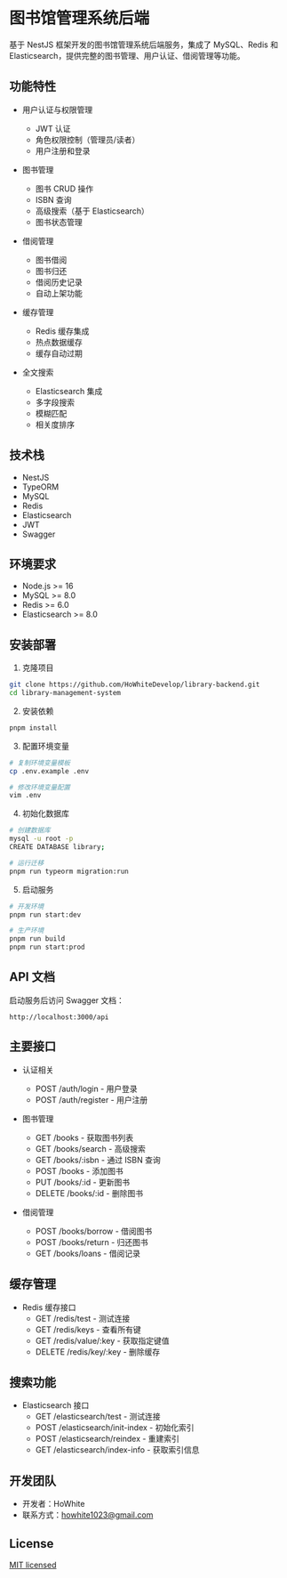 # 图书馆管理系统后端

基于 NestJS 框架开发的图书馆管理系统后端服务，集成了 MySQL、Redis 和 Elasticsearch，提供完整的图书管理、用户认证、借阅管理等功能。

## 功能特性

- 用户认证与权限管理

  - JWT 认证
  - 角色权限控制（管理员/读者）
  - 用户注册和登录

- 图书管理

  - 图书 CRUD 操作
  - ISBN 查询
  - 高级搜索（基于 Elasticsearch）
  - 图书状态管理

- 借阅管理

  - 图书借阅
  - 图书归还
  - 借阅历史记录
  - 自动上架功能

- 缓存管理

  - Redis 缓存集成
  - 热点数据缓存
  - 缓存自动过期

- 全文搜索
  - Elasticsearch 集成
  - 多字段搜索
  - 模糊匹配
  - 相关度排序

## 技术栈

- NestJS
- TypeORM
- MySQL
- Redis
- Elasticsearch
- JWT
- Swagger

## 环境要求

- Node.js >= 16
- MySQL >= 8.0
- Redis >= 6.0
- Elasticsearch >= 8.0

## 安装部署

1. 克隆项目

```bash
git clone https://github.com/HoWhiteDevelop/library-backend.git
cd library-management-system
```

2. 安装依赖

```bash
pnpm install
```

3. 配置环境变量

```bash
# 复制环境变量模板
cp .env.example .env

# 修改环境变量配置
vim .env
```

4. 初始化数据库

```bash
# 创建数据库
mysql -u root -p
CREATE DATABASE library;

# 运行迁移
pnpm run typeorm migration:run
```

5. 启动服务

```bash
# 开发环境
pnpm run start:dev

# 生产环境
pnpm run build
pnpm run start:prod
```

## API 文档

启动服务后访问 Swagger 文档：

```
http://localhost:3000/api
```

## 主要接口

- 认证相关

  - POST /auth/login - 用户登录
  - POST /auth/register - 用户注册

- 图书管理

  - GET /books - 获取图书列表
  - GET /books/search - 高级搜索
  - GET /books/:isbn - 通过 ISBN 查询
  - POST /books - 添加图书
  - PUT /books/:id - 更新图书
  - DELETE /books/:id - 删除图书

- 借阅管理
  - POST /books/borrow - 借阅图书
  - POST /books/return - 归还图书
  - GET /books/loans - 借阅记录

## 缓存管理

- Redis 缓存接口
  - GET /redis/test - 测试连接
  - GET /redis/keys - 查看所有键
  - GET /redis/value/:key - 获取指定键值
  - DELETE /redis/key/:key - 删除缓存

## 搜索功能

- Elasticsearch 接口
  - GET /elasticsearch/test - 测试连接
  - POST /elasticsearch/init-index - 初始化索引
  - POST /elasticsearch/reindex - 重建索引
  - GET /elasticsearch/index-info - 获取索引信息

## 开发团队

- 开发者：HoWhite
- 联系方式：howhite1023@gmail.com

## License

[MIT licensed](LICENSE)
